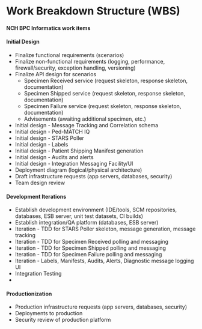 # Work Breakdown Structure (WBS)
#### NCH BPC Informatics work items

#### Initial Design
* Finalize functional requirements (scenarios)
* Finalize non-functional requirements (logging, performance, firewall/security, exception handling, versioning)
* Finalize API design for scenarios
  * Specimen Received service (request skeleton, response skeleton, documentation)
  * Specimen Shipped service (request skeleton, response skeleton, documentation)
  * Specimen Failure service (request skeleton, response skeleton, documentation)
  * Advisements (awaiting additional specimen, etc.)
* Initial design - Message Tracking and Correlation schema
* Initial design - Ped-MATCH IQ
* Initial design - STARS Poller
* Initial design - Labels
* Initial design - Patient Shipping Manifest generation
* Initial design - Audits and alerts
* Initial design - Integration Messaging Facility/UI
* Deployment diagram (logical/physical architecture)
* Draft infrastructure requests (app servers, databases, security)
* Team design review

#### Development Iterations
* Establish development environment (IDE/tools, SCM repositories, databases, ESB server, unit test datasets, CI builds)
* Establish integration/QA platform (databases, ESB server)
* Iteration - TDD for STARS Poller skeleton, message generation, message tracking
* Iteration - TDD for Specimen Received polling and messaging
* Iteration - TDD for Specimen Shipped polling and messaging
* Iteration - TDD for Specimen Failure polling and messaging
* Iteration - Labels, Manifests, Audits, Alerts, Diagnostic message logging UI
* Integration Testing
* 
#### Productionization
* Production infrastructure requests (app servers, databases, security)
* Deployments to production
* Security review of production platform
